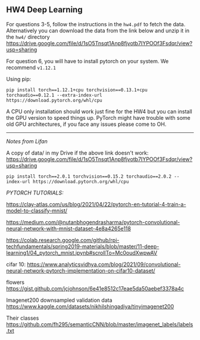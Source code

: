 ## HW4 Deep Learning


For questions 3-5, follow the instructions in the `hw4.pdf` to fetch the data. Alternatively you can download the data from the link below and unzip it in the `hw4/` directory
https://drive.google.com/file/d/1sO5Tnsqt1Anp8fjvotb7IYPOOf3Fsdqr/view?usp=sharing

For question 6, you will have to install pytorch on your system. We recommend `v1.12.1`

Using pip:

`pip install torch==1.12.1+cpu torchvision==0.13.1+cpu torchaudio==0.12.1 --extra-index-url https://download.pytorch.org/whl/cpu`

A CPU only installation should work just fine for the HW4 but you can install the GPU version to speed things up. PyTorch might have trouble with some old GPU architectures, if you face any issues please come to OH.

---

*Notes from Lifan*

A copy of data/ in my Drive if the above link doesn't work: https://drive.google.com/file/d/1sO5Tnsqt1Anp8fjvotb7IYPOOf3Fsdqr/view?usp=sharing

`
pip install torch==2.0.1 torchvision==0.15.2 torchaudio==2.0.2 --index-url https://download.pytorch.org/whl/cpu
`

*PYTORCH TUTORIALS:*

https://clay-atlas.com/us/blog/2021/04/22/pytorch-en-tutorial-4-train-a-model-to-classify-mnist/

https://medium.com/@nutanbhogendrasharma/pytorch-convolutional-neural-network-with-mnist-dataset-4e8a4265e118

https://colab.research.google.com/github/rpi-techfundamentals/spring2019-materials/blob/master/11-deep-learning1/04_pytorch_mnist.ipynb#scrollTo=Mc0oudXwpwAV

cifar 10:
https://www.analyticsvidhya.com/blog/2021/09/convolutional-neural-network-pytorch-implementation-on-cifar10-dataset/

flowers 
https://gist.github.com/jcjohnson/6e41e8512c17eae5da50aebef3378a4c

Imagenet200 downsampled validation data
https://www.kaggle.com/datasets/nikhilshingadiya/tinyimagenet200

Their classes
https://github.com/fh295/semanticCNN/blob/master/imagenet_labels/labels.txt
